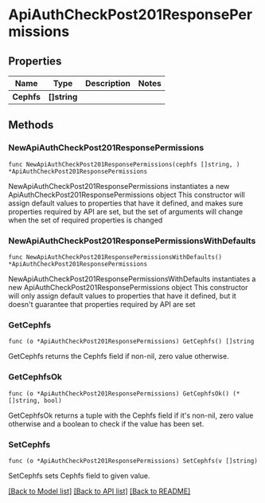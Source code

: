 # ApiAuthCheckPost201ResponsePermissions

## Properties

Name | Type | Description | Notes
------------ | ------------- | ------------- | -------------
**Cephfs** | **[]string** |  | 

## Methods

### NewApiAuthCheckPost201ResponsePermissions

`func NewApiAuthCheckPost201ResponsePermissions(cephfs []string, ) *ApiAuthCheckPost201ResponsePermissions`

NewApiAuthCheckPost201ResponsePermissions instantiates a new ApiAuthCheckPost201ResponsePermissions object
This constructor will assign default values to properties that have it defined,
and makes sure properties required by API are set, but the set of arguments
will change when the set of required properties is changed

### NewApiAuthCheckPost201ResponsePermissionsWithDefaults

`func NewApiAuthCheckPost201ResponsePermissionsWithDefaults() *ApiAuthCheckPost201ResponsePermissions`

NewApiAuthCheckPost201ResponsePermissionsWithDefaults instantiates a new ApiAuthCheckPost201ResponsePermissions object
This constructor will only assign default values to properties that have it defined,
but it doesn't guarantee that properties required by API are set

### GetCephfs

`func (o *ApiAuthCheckPost201ResponsePermissions) GetCephfs() []string`

GetCephfs returns the Cephfs field if non-nil, zero value otherwise.

### GetCephfsOk

`func (o *ApiAuthCheckPost201ResponsePermissions) GetCephfsOk() (*[]string, bool)`

GetCephfsOk returns a tuple with the Cephfs field if it's non-nil, zero value otherwise
and a boolean to check if the value has been set.

### SetCephfs

`func (o *ApiAuthCheckPost201ResponsePermissions) SetCephfs(v []string)`

SetCephfs sets Cephfs field to given value.



[[Back to Model list]](../README.md#documentation-for-models) [[Back to API list]](../README.md#documentation-for-api-endpoints) [[Back to README]](../README.md)


